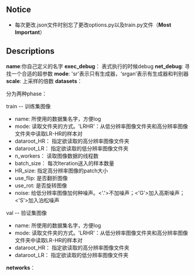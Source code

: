 ## Notice
- 每次更改.json文件时别忘了更改options.py以及train.py文件（**Most Important**）

## Descriptions
**name**:你自己定义的名字
**exec_debug**： 表式执行的时候debug
**net_debug**: 寻找一个合适的超参数
**mode**: 'sr'表示只有生成器，‘srgan’表示有生成器和判别器
**scale**: 上采样的倍数
**datasets**： 

分为两种phase： 

train -- 训练集图像 
- name: 所使用的数据集名字，方便log 
- mode: 读取文件夹的方式。'LRHR'：从低分辨率图像文件夹和高分辨率图像文件夹中读取LR-HR的样本对 
- dataroot_HR： 指定欲读取的高分辨率图像文件夹 
- dataroot_LR： 指定欲读取的低分辨率图像文件夹 
- n_workers： 读取图像数据的线程数 
- batch_size： 每次Iteration送入的样本数量 
- HR_size: 指定高分辨率图像的patch大小 
- use_flip: 是否翻折图像 
- use_rot: 是否旋转图像 
- noise: 给低分辨率图像加何种噪声。<'.'>不加噪声；<'G'>加入高斯噪声；<'S'>加入泊松噪声 

val -- 验证集图像
- name: 所使用的数据集名字，方便log 
- mode: 读取文件夹的方式。'LRHR'：从低分辨率图像文件夹和高分辨率图像文件夹中读取LR-HR的样本对 
- dataroot_HR： 指定欲读取的高分辨率图像文件夹 
- dataroot_LR： 指定欲读取的低分辨率图像文件夹 

**networks**： 
